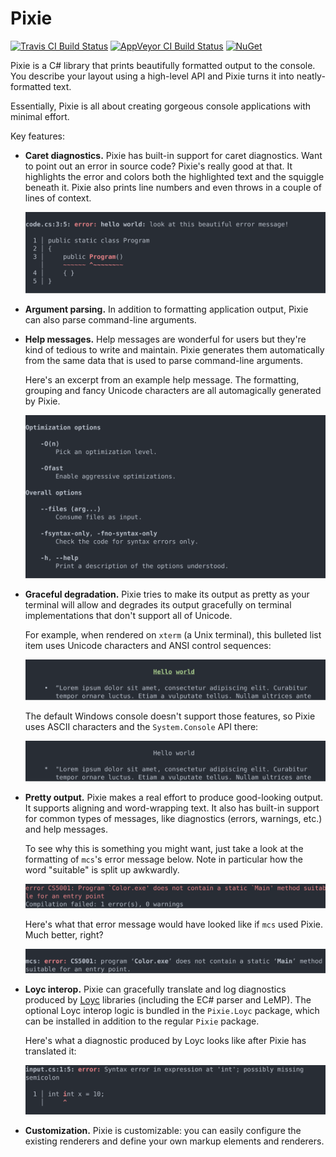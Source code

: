 # Pixie

[![Travis CI Build Status](https://travis-ci.org/jonathanvdc/Pixie.svg?branch=master)](https://travis-ci.org/jonathanvdc/Pixie)
[![AppVeyor CI Build Status](https://ci.appveyor.com/api/projects/status/twwrupu0k7aaf2x6?svg=true)](https://ci.appveyor.com/project/jonathanvdc/pixie)
[![NuGet](https://img.shields.io/nuget/v/Pixie.svg)](https://www.nuget.org/packages/Pixie)

Pixie is a C# library that prints beautifully formatted output to the console. You describe your layout using a high-level API and Pixie turns it into neatly-formatted text.

Essentially, Pixie is all about creating gorgeous console applications with minimal effort.

Key features:

  * **Caret diagnostics.** Pixie has built-in support for caret diagnostics. Want to point out an error in source code? Pixie's really good at that. It highlights the error and colors both the highlighted text and the squiggle beneath it. Pixie also prints line numbers and even throws in a couple of lines of context.

    ![Diagnostic](docs/img/caret.svg)

  * **Argument parsing.** In addition to formatting application output, Pixie can also parse command-line arguments.

  * **Help messages.** Help messages are wonderful for users but they're kind of tedious to write and maintain. Pixie generates them automatically from the same data that is used to parse command-line arguments.
  
    Here's an excerpt from an example help message. The formatting, grouping and fancy Unicode characters are all automagically generated by Pixie.

    ![Help message](docs/img/help-message.svg)

  * **Graceful degradation.** Pixie tries to make its output as pretty as your terminal will allow and degrades its output gracefully on terminal implementations that don't support all of Unicode.
  
    For example, when rendered on `xterm` (a Unix terminal), this bulleted list item uses Unicode characters and ANSI control sequences:

    ![Fancy bullets](docs/img/degradation-fancy.svg)

    The default Windows console doesn't support those features, so Pixie uses ASCII characters and the `System.Console` API there:

    ![Simple bullets](docs/img/degradation-simple.svg)

  * **Pretty output.** Pixie makes a real effort to produce good-looking output. It supports aligning and word-wrapping text. It also has built-in support for common types of messages, like diagnostics (errors, warnings, etc.) and help messages.

    To see why this is something you might want, just take a look at the formatting of `mcs`'s error message below. Note in particular how the word "suitable" is split up awkwardly.

    ![Sad line break](docs/img/sad-line-break.svg)

    Here's what that error message would have looked like if `mcs` used Pixie. Much better, right?

    ![Happy line break](docs/img/happy-line-break.svg)

  * **Loyc interop.** Pixie can gracefully translate and log diagnostics produced by [Loyc](https://github.com/qwertie/ecsharp) libraries (including the EC# parser and LeMP). The optional Loyc interop logic is bundled in the `Pixie.Loyc` package, which can be installed in addition to the regular `Pixie` package.

    Here's what a diagnostic produced by Loyc looks like after Pixie has translated it:

    ![Loyc diagnostic](docs/img/loyc-interop.svg)

  * **Customization.** Pixie is customizable: you can easily configure the existing renderers and define your own markup elements and renderers.
